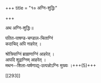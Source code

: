 +++
title = "१० अग्नि-शुद्धिः"

+++

अथ अग्नि-शुद्धिः॥

पतित-पाषण्ड-चण्डाल-चिताग्निं  
कदाचिद् अपि नाहरेत् ।  

श्रोत्रियाग्निं ब्राह्मणाग्निं आहरेत् ।  
आपदि शूद्राग्निम् आहरेत् ।  
मथन--शिला-घर्षणाद्य्-उत्पन्नोऽग्निः मुख्यः ।+++(5)+++


[[293]]
